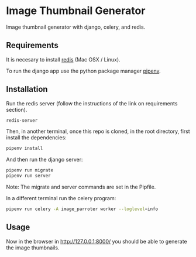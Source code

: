# Image Thumbnail Generator

Image thumbnail generator with django, celery, and redis.

## Requirements
It is necesary to install [redis](https://redis.io/download) (Mac OSX / Linux).

To run the django app use the python package manager [pipenv](https://pipenv-es.readthedocs.io/es/latest/).

## Installation

Run the redis server (follow the instructions of the link on requirements section).
```bash
redis-server
```

Then, in another terminal, once this repo is cloned, in the root directory, first install the dependencies:

```bash
pipenv install
```

And then run the django server:

```bash
pipenv run migrate
pipenv run server
```
Note: The migrate and server commands are set in the Pipfile.

In a different terminal run the celery program:
```bash
pipenv run celery -A image_parroter worker --loglevel=info
```

## Usage
Now in the browser in http://127.0.0.1:8000/ you should be able to generate the image thumbnails.

